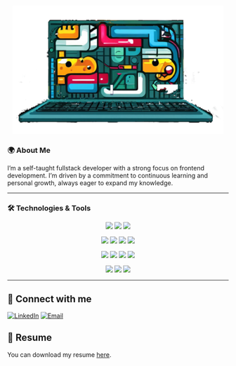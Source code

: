 <p align="center">
<img src="./laptop.png" alt="Laptop with colourful content in the screen" width="480px" />
</p>

### 🌍 About Me

I’m a self-taught fullstack developer  with a strong focus on frontend development.
I’m driven by a commitment to continuous learning and personal growth, always eager to expand my knowledge. 

---

### 🛠️ Technologies & Tools

<p align="center">
  <img src="https://img.shields.io/badge/-TypeScript-3178C6?style=flat&logo=typescript&logoColor=white" />
  <img src="https://img.shields.io/badge/-JavaScript-F7DF1E?style=flat&logo=javascript&logoColor=black" />
  <img src="https://img.shields.io/badge/-Python-3776AB?style=flat&logo=python&logoColor=white" />
</p>
<p align="center">
  <img src="https://img.shields.io/badge/-Solidity-000000?style=flat&logo=solidity&logoColor=white" />
  <img src="https://img.shields.io/badge/-Foundry-000000?style=flat&logo=ethereum&logoColor=white" />
  <img src="https://img.shields.io/badge/-Ethereum-3C3C3D?style=flat&logo=ethereum&logoColor=white" />
  <img src="https://img.shields.io/badge/-Ethers.js-2535A0?style=flat&logo=ethereum&logoColor=white" />
</p>
<p align="center">
  <img src="https://img.shields.io/badge/-React-61DAFB?style=flat&logo=react&logoColor=black" />
  <img src="https://img.shields.io/badge/-Next.js-000000?style=flat&logo=next.js&logoColor=white" />
  <img src="https://img.shields.io/badge/-Astro-FF5D01?style=flat&logo=astro&logoColor=white" />
  <img src="https://img.shields.io/badge/-Tailwind_CSS-06B6D4?style=flat&logo=tailwind-css&logoColor=white" />
</p>
<p align="center">
  <img src="https://img.shields.io/badge/-Node.js-339933?style=flat&logo=node.js&logoColor=white" />
  <img src="https://img.shields.io/badge/-Express-000000?style=flat&logo=express&logoColor=white" />
  <img src="https://img.shields.io/badge/-NestJS-E0234E?style=flat&logo=nestjs&logoColor=white" />
</p>

---

## 🤝 Connect with me

[![LinkedIn](https://img.shields.io/badge/LinkedIn-ferenoch-blue?style=flat&logo=linkedin)](https://linkedin.com/in/ferenoch)
[![Email](https://img.shields.io/badge/Email-ferenoch.dev@gmail.com-red?style=flat&logo=gmail)](mailto:ferenoch.dev@gmail.com)

## 📄 Resume

You can download my resume [here](./cv-fernando-gomez-dev-eng.pdf).